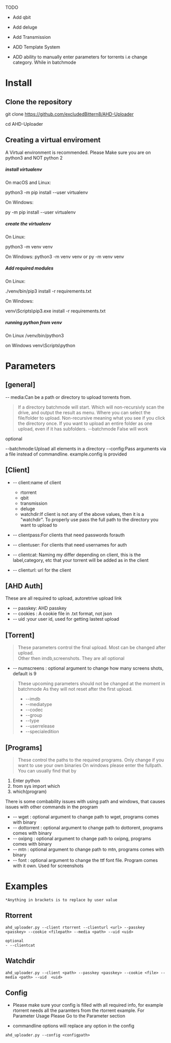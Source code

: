 TODO

* Add qbit

* Add deluge

* Add Transmission

* ADD Template System

* ADD ability to manually enter parameters for torrents i.e change category. While in batchmode




# Install
## Clone the repository
git clone https://github.com/excludedBittern8/AHD-Uploader

cd AHD-Uploader

## Creating a virtual enviroment
A Virtual environment is recommended. Please Make sure you are on python3 and NOT python 2

##### install virtualenv
On macOS and Linux:

python3 -m pip install --user virtualenv

On Windows:

py -m pip install --user virtualenv

##### create the virtualenv
On Linux:

python3 -m venv venv

On Windows:
python3 -m venv venv
or
py -m venv venv
##### Add required modules
On Linux:

./venv/bin/pip3 install -r requirements.txt

On Windows:

venv\Scripts\pip3.exe install -r requirements.txt

##### running python from venv
On Linux
/venv/bin/python3

on Windows
venv\Scripts\python


# Parameters


## [general]
    
-- media:Can be a path or directory to upload torrents from. 
    
  >   If a directory batchmode will start. Which will non-recursivly scan the drive, and output the result as menu. Where you can select the file/folder to upload. Non-recursive meaning what you see if you click the directory once. If you want to upload an entire folder as one upload, even if it has subfolders. --batchmode False will work

optional
    
--batchmode:Upload all elements in a directory
--config:Pass arguments via a file instead of commandline. example.config is provided

## [Client]

- -- client:name of client
    - rtorrent
    - qbit
    - transmission
    - deluge
    - watchdir:If  client is not any of the above values, then it is a "watchdir". To properly use pass the full path to the directory you want to upload to

- -- clientpass:For clients that need passwords forauth
- -- clientuser: For clients that need usernames for auth
- -- clientcat: Naming my differ depending on client, this is the label,category,   etc   that your torrent will be added as in the client
- -- clienturl: url for the client 


## [AHD Auth]
 These are all required to upload, autoretrive upload link  

- -- passkey: AHD passkey
- -- cookies : A cookie file in .txt format, not json
- -- uid :your user id, used for getting lastest upload

## [Torrent]
    
> These parameters control the final upload. Most can be changed after upload. \
Other then imdb,screenshots. They are all optional
    
- -- numscreens : optional argument to change how many screens shots, default is 9

 
> These upcoming parameters should not be changed at the moment in batchmode
> As they will not reset after the first upload. 
>     
> - --imdb
> - --mediatype
> - --codec
> - --group
> - --type
> - --userrelease
> - --specialedition




 ## [Programs]  
> These control the paths to the required programs. Only change if you want to use your own binaries
On windows please enter the fullpath. You can usually find that by 
1. Enter python 
2. from sys import which
3. which(program)

There is some combability issues with using path and windows, that causes issues with other commands in the program
    
- -- wget : optional argument to change path to wget, programs comes with binary
- -- dottorrent : optional argument to change path to dottorent, programs comes with binary
- -- oxipng : optional argument to change path to oxipng, programs comes with binary
- -- mtn : optional argument to change path to mtn, programs comes with binary
- -- font : optional argument to change the ttf font file. Program comes with it own. Used for screenshots

# Examples
    *Anything in brackets is to replace by user value
## Rtorrent
`ahd_uploader.py --client rtorrent --clienturl <url> --passkey <passkey> --cookie <filepath> --media <path> --uid <uid>`
    
    optional
    - --clientcat

## Watchdir
`ahd_uploader.py --client <path> --passkey <passkey> --cookie <file> --media <path> --uid  <uid>`
## Config
* Please make sure your config is filled with all required info, for example rtorrent needs all the paramters from the rtorrent example. For Parameter Usage Please Go to the Parameter section

* commandline options will replace any option in the config

`ahd_uploader.py --config <configpath>`


